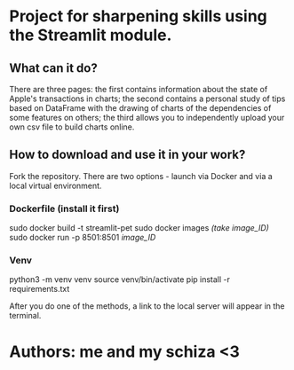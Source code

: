 # Project for sharpening skills using the Streamlit module.

## What can it do?
There are three pages: the first contains information about the state of Apple's transactions in charts; the second contains a personal study of tips based on DataFrame with the drawing of charts of the dependencies of some features on others; the third allows you to independently upload your own csv file to build charts online.

## How to download and use it in your work?
Fork the repository. There are two options - launch via Docker and via a local virtual environment.
### Dockerfile (install it first)
sudo docker build -t streamlit-pet
sudo docker images *(take image_ID)*
sudo docker run -p 8501:8501 *image_ID*
### Venv
python3 -m venv venv
source venv/bin/activate
pip install -r requirements.txt

After you do one of the methods, a link to the local server will appear in the terminal.

# Authors: me and my schiza <3
